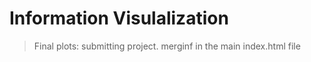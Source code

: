﻿# Information Visulalization

 >Final plots: submitting project.
>  merginf in the main index.html file
